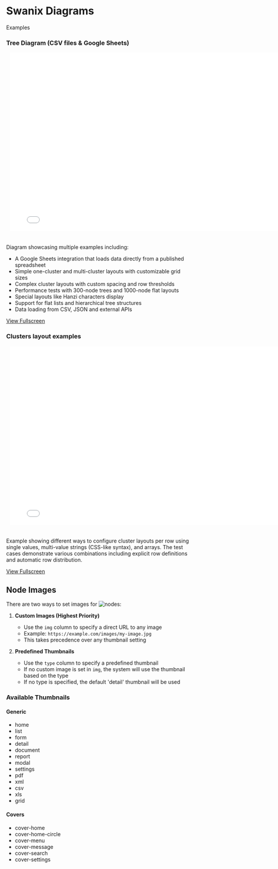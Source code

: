 <figure class="hero-large" style="--hero-image:url(https://source.unsplash.com/g-YsyUUwT9M/1800x600);"></figure>

# Swanix Diagrams

Examples

### Tree Diagram (CSV files & Google Sheets)

<div style="width: 780px; height: 500px; margin: 10px; position: relative;"><iframe allowfullscreen frameborder="0" style="width:780px; height:480px" src="./demo/d3"></iframe></div>

Diagram showcasing multiple examples including:

- A Google Sheets integration that loads data directly from a published spreadsheet
- Simple one-cluster and multi-cluster layouts with customizable grid sizes
- Complex cluster layouts with custom spacing and row thresholds
- Performance tests with 300-node trees and 1000-node flat layouts
- Special layouts like Hanzi characters display
- Support for flat lists and hierarchical tree structures
- Data loading from CSV, JSON and external APIs

[View Fullscreen](http://localhost:4000/demo/index.html)

### Clusters layout examples

<div style="width: 780px; height: 500px; margin: 10px; position: relative;"><iframe allowfullscreen frameborder="0" style="width:780px; height:480px" src="./demo/d3"></iframe></div>

Example showing different ways to configure cluster layouts per row using single values, multi-value strings (CSS-like syntax), and arrays. The test cases demonstrate various combinations including explicit row definitions and automatic row distribution.

[View Fullscreen](https://swanix.org/diagrams/demo)

## Node Images

There are two ways to set images for ![nodes]():

1. **Custom Images (Highest Priority)**
   
   - Use the `img` column to specify a direct URL to any image
   - Example: `https://example.com/images/my-image.jpg`
   - This takes precedence over any thumbnail setting

2. **Predefined Thumbnails**
   
   - Use the `type` column to specify a predefined thumbnail
   - If no custom image is set in `img`, the system will use the thumbnail based on the type
   - If no type is specified, the default 'detail' thumbnail will be used

### Available Thumbnails

#### Generic

- home
- list
- form
- detail
- document
- report
- modal
- settings
- pdf
- xml
- csv
- xls
- grid

#### Covers

- cover-home
- cover-home-circle
- cover-menu
- cover-message
- cover-search
- cover-settings

<!-- 🔥 Hot reload test - $(date) -->
